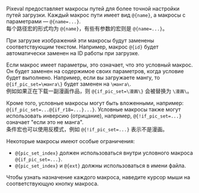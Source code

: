 Pixeval предоставляет макросы путей для более точной настройки путей загрузки.
Каждый макрос пути имеет вид `@{name}`, а макросы с параметрами — `@{name=...}`.\
每个路径宏的形式均为 `@{name}`，有些有参数的宏则是 `@{name=...}`。

При загрузке изображений эти макросы будут заменены соответствующим текстом. Например, макрос `@{id}` будет автоматически заменен на ID работы при загрузке.

Если макрос имеет параметры, это означает, что это условный макрос. Он будет заменен на содержимое своих параметров, когда условие будет выполнено.
Например, если вы загружаете мангу, то `@{if_pic_set=\манга\}` будет заменен на `\манга\`.\
例如如果正在下载一副漫画作品，则 `@{if_pic_set=\漫画\}` 会被替换为 `\漫画\`。

Кроме того, условные макросы могут быть вложенными, например: `@{if_pic_set=...@{if_r18=...}...}`.
Условные макросы также могут использовать инверсию (отрицание), например, `@{!if_pic_set=...}` означает "если это не манга".\
条件宏也可以使用反模式，例如 `@{!if_pic_set=...}` 表示不是漫画。

Некоторые макросы имеют особые ограничения:

- `@{pic_set_index}` должен использоваться внутри условного макроса `@{if_pic_set=...}`.
- `@{pic_set_index}` и `@{ext}` должны использоваться в имени файла.

Чтобы узнать назначение каждого макроса, наведите курсор мыши на соответствующую кнопку макроса.
